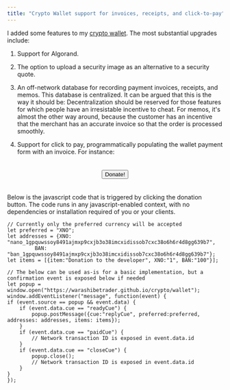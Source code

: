 ```yaml
---
title: "Crypto Wallet support for invoices, receipts, and click-to-pay"
---
```


I added some features to my [crypto wallet](https://warashibetrader.github.io/crypto/wallet). The most substantial upgrades include:

1. Support for Algorand.

2. The option to upload a security image as an alternative to a security quote.

3. An off-network database for recording payment invoices, receipts, and memos. This database is centralized. It can be argued that this is the way it should be: Decentralization should be reserved for those features for which people have an irresistable incentive to cheat. For memos, it's almost the other way around, because the customer has an incentive that the merchant has an accurate invoice so that the order is processed smoothly.

4. Support for click to pay, programmatically populating the wallet payment form with an invoice. For instance:

<div style="text-align:center">
<button id="donateButton" style="margin:20px" onclick='
	let preferred = "XNO";
	let addresses = {XNO: "nano_1gpquwssoy8491ajmxp9cxjb3o38imcxidissob7cxc38o6h6r4d8gg639b7", 
			 BAN: "ban_1gpquwssoy8491ajmxp9cxjb3o38imcxidissob7cxc38o6h6r4d8gg639b7"};
	let items = [{item:"Donation to the developer", XNO:"1", BAN:"100"}]; 
	let popup = window.open("https://warashibetrader.github.io/crypto/wallet");
	window.addEventListener("message", function(event) {
		if (event.source == popup && event.data) {
			if (event.data.cue == "readyCue") popup.postMessage({cue:"replyCue", preferred:preferred, addresses: addresses, items: items}); 
			if (event.data.cue == "paidCue") document.getElementById("donateButton").textContent = "Thank You!";
			if (event.data.cue == "closeCue") popup.close();
		}
	});
'>Donate!</button>
</div>




Below is the javascript code that is triggered by clicking the donation button. The code runs in any javascript-enabled context, with no dependencies or installation required of you or your clients. 
  
		
	// Currently only the preferred currency will be accepted
	let preferred = "XNO";
	let addresses = {XNO: "nano_1gpquwssoy8491ajmxp9cxjb3o38imcxidissob7cxc38o6h6r4d8gg639b7", 
			 BAN: "ban_1gpquwssoy8491ajmxp9cxjb3o38imcxidissob7cxc38o6h6r4d8gg639b7"};
	let items = [{item:"Donation to the developer", XNO:"1", BAN:"100"}]; 

	// The below can be used as-is for a basic implementation, but a confirmation event is exposed below if needed
	let popup = window.open("https://warashibetrader.github.io/crypto/wallet");
	window.addEventListener("message", function(event) {
	if (event.source == popup && event.data) {
		if (event.data.cue == "readyCue") {
			popup.postMessage({cue:"replyCue", preferred:preferred, addresses: addresses, items: items}); 
		}
		if (event.data.cue == "paidCue") { 
			// Network transaction ID is exposed in event.data.id 
		}
		if (event.data.cue == "closeCue") { 
			popup.close();  
			// Network transaction ID is exposed in event.data.id 
		}
	}
	});
